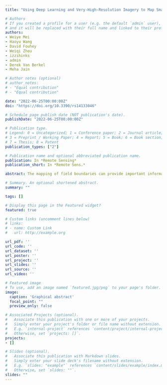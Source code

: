 ```yaml
---
title: "Using Deep Learning and Very-High-Resolution Imagery to Map Smallholder Field Boundaries"

# Authors
# If you created a profile for a user (e.g. the default `admin` user), write the username (folder name) here 
# and it will be replaced with their full name and linked to their profile.
authors:
- Weiye Mei
- Haoyu Wang
- David Fouhey
- Weiqi Zhou
- izzihinks
- admin
- Derek Van Berkel
- Meha Jain

# Author notes (optional)
# author_notes:
# - "Equal contribution"
# - "Equal contribution"

date: "2022-06-25T00:00:00Z"
doi: "https://doi.org/10.3390/rs14133046"

# Schedule page publish date (NOT publication's date).
publishDate: "2022-06-25T00:00:00Z"

# Publication type.
# Legend: 0 = Uncategorized; 1 = Conference paper; 2 = Journal article;
# 3 = Preprint / Working Paper; 4 = Report; 5 = Book; 6 = Book section;
# 7 = Thesis; 8 = Patent
publication_types: ["2"]

# Publication name and optional abbreviated publication name.
publication: In *Remote Sensing*
publication_short: In *Remote Sens.*

abstract: The mapping of field boundaries can provide important information for increasing food production and security in agricultural systems across the globe. Remote sensing can provide a viable way to map field boundaries across large geographic extents, yet few studies have used satellite imagery to map boundaries in systems where field sizes are small, heterogeneous, and irregularly shaped. Here we used very-high-resolution WorldView-3 satellite imagery (0.5 m) and a mask region-based convolutional neural network (Mask R-CNN) to delineate smallholder field boundaries in Northeast India. We found that our models had overall moderate accuracy, with average precision values greater than 0.67 and F1 Scores greater than 0.72. We also found that our model performed equally well when applied to another site in India for which no data were used in the calibration step, suggesting that Mask R-CNN may be a generalizable way to map field boundaries at scale. Our results highlight the ability of Mask R-CNN and very-high-resolution imagery to accurately map field boundaries in smallholder systems.

# Summary. An optional shortened abstract.
summary: ""

tags: []

# Display this page in the Featured widget?
featured: true

# Custom links (uncomment lines below)
# links:
# - name: Custom Link
#   url: http://example.org

url_pdf: ''
url_code: ''
url_dataset: ''
url_poster: ''
url_project: ''
url_slides: ''
url_source: ''
url_video: ''

# Featured image
# To use, add an image named `featured.jpg/png` to your page's folder. 
image:
  caption: 'Graphical abstract'
  focal_point: ""
  preview_only: false

# Associated Projects (optional).
#   Associate this publication with one or more of your projects.
#   Simply enter your project's folder or file name without extension.
#   E.g. `internal-project` references `content/project/internal-project/index.md`.
#   Otherwise, set `projects: []`.
projects:
- []

# Slides (optional).
#   Associate this publication with Markdown slides.
#   Simply enter your slide deck's filename without extension.
#   E.g. `slides: "example"` references `content/slides/example/index.md`.
#   Otherwise, set `slides: ""`.
slides: ""
---
```

